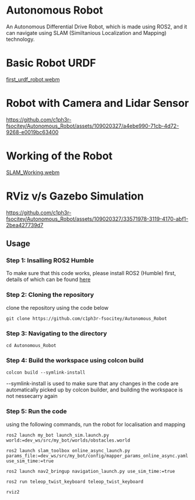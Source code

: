 # Autonomous Robot

An Autonomous Differential Drive Robot, which is made using ROS2, and it can navigate using SLAM (Similtanious Localization and Mapping) technology.

# Basic Robot URDF

[first_urdf_robot.webm](https://github.com/c1ph3r-fsocitey/Autonomous_Robot/assets/109020327/aed04b55-98ce-4107-984b-bbf5cf0c60bb)

# Robot with Camera and Lidar Sensor

https://github.com/c1ph3r-fsocitey/Autonomous_Robot/assets/109020327/a4ebe990-71cb-4d72-9268-e0019bc63400

# Working of the Robot

[SLAM_Working.webm](https://github.com/c1ph3r-fsocitey/Autonomous_Robot/assets/109020327/e88dada2-21bb-4579-ba1d-a2764fd48572)

# RViz v/s Gazebo Simulation

https://github.com/c1ph3r-fsocitey/Autonomous_Robot/assets/109020327/33571978-3119-4170-abf1-2bea427739d7

## Usage

### Step 1: Insalling ROS2 Humble

To make sure that this code works, please install ROS2 (Humble) first, details of which can be found [here](https://docs.ros.org/en/humble/Installation/Ubuntu-Install-Debians.html)

### Step 2: Cloning the repository
clone the repository using the code below
```
git clone https://github.com/c1ph3r-fsocitey/Autonomous_Robot
```
### Step 3: Navigating to the directory
```
cd Autonomous_Robot
```

### Step 4: Build the workspace using colcon build 
```
colcon build --symlink-install
```
--symlink-install is used to make sure that any changes in the code are automatically picked up by colcon builder, and building the workspace is not nessecarry again

### Step 5: Run the code
using the following commands, run the robot for localisation and mapping
```
ros2 launch my_bot launch_sim.launch.py world:=dev_ws/src/my_bot/worlds/obstacles.world 
```
```
ros2 launch slam_toolbox online_async_launch.py params_file:=dev_ws/src/my_bot/config/mapper_params_online_async.yaml use_sim_time:=true
```
```
ros2 launch nav2_bringup navigation_launch.py use_sim_time:=true
```
```
ros2 run teleop_twist_keyboard teleop_twist_keyboard 
```
```
rviz2
```
